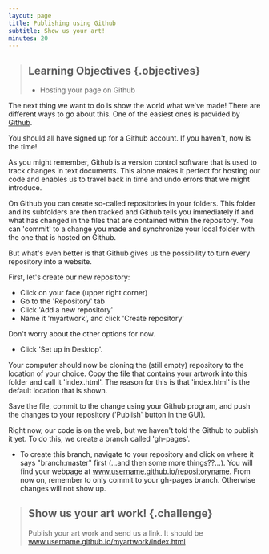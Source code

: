 ```yaml
---
layout: page
title: Publishing using Github
subtitle: Show us your art! 
minutes: 20
---
```


> ## Learning Objectives {.objectives}
>
> * Hosting your page on Github

The next thing we want to do is show the world what we've made! 
There are different ways to go about this. One of the easiest ones
is provided by [Github](https://github.com). 

You should all have signed up for a Github account. If you haven't, now is the time! 

As you might remember, Github is a version control software that is used to track 
changes in text documents. This alone makes it perfect for hosting our code and 
enables us to travel back in time and undo errors that we might introduce. 

On Github you can create so-called repositories in your folders. This folder and its 
subfolders are then tracked and Github tells you immediately if and what has changed 
in the files that are contained within the repository. 
You can 'commit' to a change you made and synchronize your local folder with 
the one that is hosted on Github. 

But what's even better is that Github gives us the possibility to turn 
every repository into a website. 

First, let's create our new repository:

* Click on your face (upper right corner)
* Go to the 'Repository' tab
* Click 'Add a new repository'
* Name it 'myartwork', and click 'Create repository'

Don't worry about the other options for now.

* Click 'Set up in Desktop'. 

Your computer should now be cloning the (still empty) repository to the location of your choice.
Copy the file that contains your artwork into this folder and call it 'index.html'.
The reason for this is that 'index.html' is the default location that is shown. 

Save the file, commit to the change using your Github program, and push the changes 
to your repository ('Publish' button in the GUI).

Right now, our code is on the web, but we haven't told the Github to publish it yet. 
To do this, we create a branch called 'gh-pages'.

* To create this branch, navigate to your repository and click on where it says "branch:master" first (...and then some more things??...). You will find your webpage at www.username.github.io/repositoryname. From now on, remember to only commit to your gh-pages branch. Otherwise changes will not show up.

> ## Show us your art work! {.challenge}
>
> Publish your art work and send us a link. It should be www.username.github.io/myartwork/index.html

